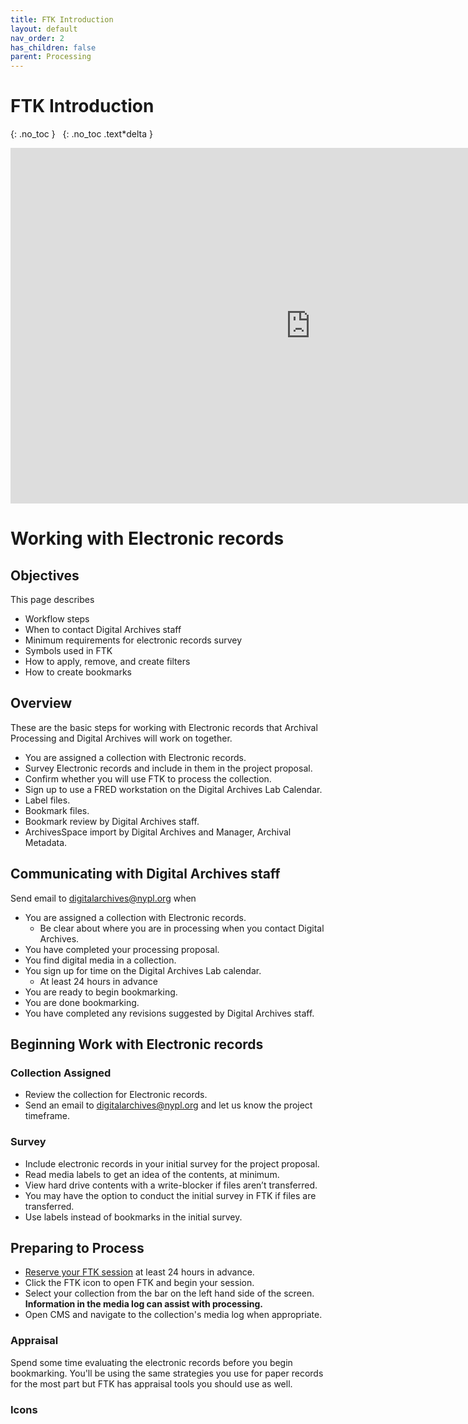 ```yaml
---
title: FTK Introduction
layout: default
nav_order: 2
has_children: false
parent: Processing
---
```


# FTK Introduction
{: .no_toc }
&nbsp;
{: .no_toc .text*delta }

<iframe src="https://docs.google.com/presentation/d/e/2PACX-1vRJWXlVF6S3ZAhj6MQjn96gXtX9wXB9rJB1IZTu8cU5-QhpMCoTF9yoVlOa4i1WY29MPioMcuy_9Kl-/embed?start=false&loop=false&delayms=3000" frameborder="0" width="960" height="569" allowfullscreen="true" mozallowfullscreen="true" webkitallowfullscreen="true"></iframe>

# Working with Electronic records

## Objectives
This page describes
* Workflow steps
* When to contact Digital Archives staff
* Minimum requirements for electronic records survey
* Symbols used in FTK
* How to apply, remove, and create filters
* How to create bookmarks

## Overview
These are the basic steps for working with Electronic records that Archival Processing and Digital Archives will work on together.
* You are assigned a collection with Electronic records.
* Survey Electronic records and include in them in the project proposal.
* Confirm whether you will use FTK to process the collection.
* Sign up to use a FRED workstation on the Digital Archives Lab Calendar.
* Label files.
* Bookmark files.
* Bookmark review by Digital Archives staff.
* ArchivesSpace import by Digital Archives and Manager, Archival Metadata.

## Communicating with Digital Archives staff
Send email to digitalarchives@nypl.org when
* You are assigned a collection with Electronic records.
    * Be clear about where you are in processing when you contact Digital Archives.
* You have completed your processing proposal.
* You find digital media in a collection.
* You sign up for time on the Digital Archives Lab calendar. 
    * At least 24 hours in advance
* You are ready to begin bookmarking.
* You are done bookmarking.
* You have completed any revisions suggested by Digital Archives staff.  

## Beginning Work with Electronic records
### Collection Assigned
* Review the collection for Electronic records.
* Send an email to digitalarchives@nypl.org and let us know the project timeframe.

### Survey
* Include electronic records in your initial survey for the project proposal.
* Read media labels to get an idea of the contents, at minimum.
* View hard drive contents with a write-blocker if files aren’t transferred.
* You may have the option to conduct the initial survey in FTK if files are transferred.
* Use labels instead of bookmarks in the initial survey.

## Preparing to Process

* [Reserve your FTK session](../using/using-lab-equipment#reserving-a-workstation-session) at least 24 hours in advance.
* Click the FTK icon to open FTK and begin your session. 
* Select your collection from the bar on the left hand side of the screen. 
**Information in the media log can assist with processing.**
* Open CMS and navigate
to the collection's media log when appropriate.  

### Appraisal
Spend some time evaluating the electronic records before you begin bookmarking. You'll be using the same strategies you use for paper records for the most part but FTK has appraisal tools you should use as well.

### Icons
<!-- slide 9 -->
